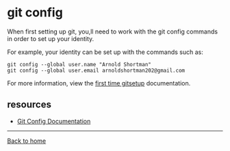 # git config

When first setting up git, you,ll need to work with the git config commands in order to set up your identity. 

For example, your identity can be set up with the commands such as:

```
git config --global user.name "Arnold Shortman"
git config --global user.email arnoldshortman202@gmail.com
```

For more information, view the [first time gitsetup](https://git-scm.com/book/en/v2/Getting-Started-First-Time-Git-Setup) documentation.

## resources

- [Git Config Documentation](https://git-scm.com/docs/git-config)

---

[Back to home](../README.md)